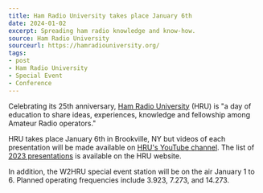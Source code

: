 ```yaml
---
title: Ham Radio University takes place January 6th
date: 2024-01-02
excerpt: Spreading ham radio knowledge and know-how.
source: Ham Radio University
sourceurl: https://hamradiouniversity.org/
tags:
- post
- Ham Radio University
- Special Event
- Conference
---
```

Celebrating its 25th anniversary, [Ham Radio University](https://hamradiouniversity.org/) (HRU) is "a day of education to share ideas, experiences,
knowledge and fellowship among Amateur Radio operators."

HRU takes place January 6th in Brookville, NY but videos of each presentation will be made available on [HRU's YouTube channel](https://www.youtube.com/c/HamRadioUniversityNLI/videos). The list of [2023 presentations](https://hamradiouniversity.org/forums-2023/) is available on the HRU website.

In addition, the W2HRU special event station will be on the air January 1 to 6. Planned operating frequencies include 3.923, 7.273, and 14.273.